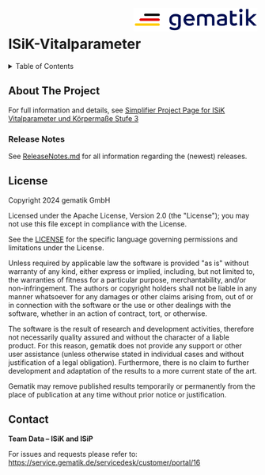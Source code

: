 <img align="right" width="250" height="47" src="/Material/images/Gematik_Logo_Flag.svg"/> <br/> 

# ISiK-Vitalparameter

<details>
  <summary>Table of Contents</summary>
  <ol>
    <li>
      <a href="#about-the-project">About The Project</a>
       <ul>
        <li><a href="#release-notes">Release Notes</a></li>
      </ul>
	</li>
    <li><a href="#license">License</a></li>
    <li><a href="#contact">Contact</a></li>
  </ol>
</details>

## About The Project

For full information and details, see [Simplifier Project Page for ISiK Vitalparameter und Körpermaße Stufe 3](https://simplifier.net/isik-vitalparameter-und-koerpermasze-v3)

### Release Notes
See [ReleaseNotes.md](/ImplementationGuide/markdown/ReleaseNotes.md) for all information regarding the (newest) releases.

## License
 
Copyright 2024 gematik GmbH
 
Licensed under the Apache License, Version 2.0 (the "License"); you may not use this file except in compliance with the License.
 
See the [LICENSE](./LICENSE) for the specific language governing permissions and limitations under the License.
 
Unless required by applicable law the software is provided "as is" without warranty of any kind, either express or implied, including, but not limited to, the warranties of fitness for a particular purpose, merchantability, and/or non-infringement. The authors or copyright holders shall not be liable in any manner whatsoever for any damages or other claims arising from, out of or in connection with the software or the use or other dealings with the software, whether in an action of contract, tort, or otherwise.
 
The software is the result of research and development activities, therefore not necessarily quality assured and without the character of a liable product. For this reason, gematik does not provide any support or other user assistance (unless otherwise stated in individual cases and without justification of a legal obligation). Furthermore, there is no claim to further development and adaptation of the results to a more current state of the art.
 
Gematik may remove published results temporarily or permanently from the place of publication at any time without prior notice or justification.

## Contact

**Team Data – ISiK and ISiP**

For issues and requests please refer to: 
https://service.gematik.de/servicedesk/customer/portal/16 